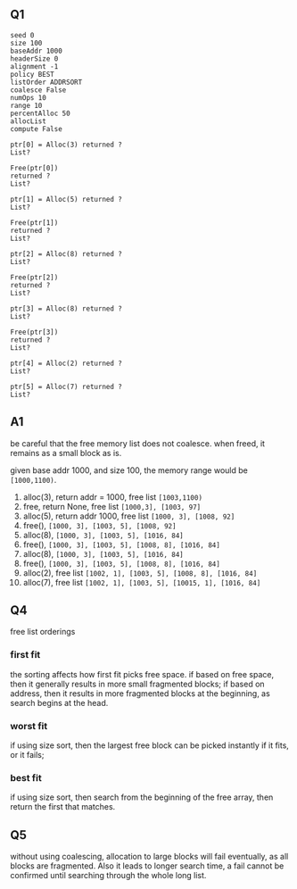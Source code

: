 ## Q1
```text
seed 0
size 100
baseAddr 1000
headerSize 0
alignment -1
policy BEST
listOrder ADDRSORT
coalesce False
numOps 10
range 10
percentAlloc 50
allocList 
compute False

ptr[0] = Alloc(3) returned ?
List? 

Free(ptr[0])
returned ?
List? 

ptr[1] = Alloc(5) returned ?
List? 

Free(ptr[1])
returned ?
List? 

ptr[2] = Alloc(8) returned ?
List? 

Free(ptr[2])
returned ?
List? 

ptr[3] = Alloc(8) returned ?
List? 

Free(ptr[3])
returned ?
List? 

ptr[4] = Alloc(2) returned ?
List? 

ptr[5] = Alloc(7) returned ?
List? 
```

## A1
be careful that the free memory list does not coalesce.  when freed, it remains as a small block as is.

given base addr 1000, and size 100, the memory range would be `[1000,1100)`.  
1. alloc(3), return addr = 1000, free list `[1003,1100)`
2. free, return None, free list `[1000,3], [1003, 97]`
3. alloc(5), return addr 1000, free list `[1000, 3], [1008, 92]`
4. free(), `[1000, 3], [1003, 5], [1008, 92]`
5. alloc(8), `[1000, 3], [1003, 5], [1016, 84]`
6. free(), `[1000, 3], [1003, 5], [1008, 8], [1016, 84]`
7. alloc(8), `[1000, 3], [1003, 5], [1016, 84]`
8. free(), `[1000, 3], [1003, 5], [1008, 8], [1016, 84]`
9. alloc(2), free list `[1002, 1], [1003, 5], [1008, 8], [1016, 84]` 
10. alloc(7), free list `[1002, 1], [1003, 5], [10015, 1], [1016, 84]`

## Q4
free list orderings
### first fit
the sorting affects how first fit picks free space.  if based on free space, then it generally results in more small fragmented blocks; if based on address, then it results in more fragmented blocks at the beginning, as search begins at the head.  

### worst fit
if using size sort, then the largest free block can be picked instantly if it fits, or it fails; 

### best fit
if using size sort, then search from the beginning of the free array, then return the first that matches.  

## Q5
without using coalescing, allocation to large blocks will fail eventually, as all blocks are fragmented.  Also it leads to longer search time, a fail cannot be confirmed until searching through the whole long list.





